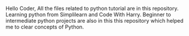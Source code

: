 Hello Coder,
All the files related to python tutorial are in this repository. Learning python from Simplilearn and Code With Harry. 
Beginner to intermediate python projects are also in this this repository which helped me to clear concepts of Python.
